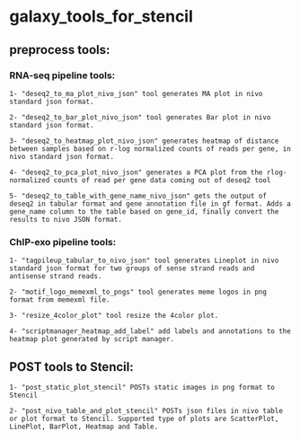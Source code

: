 # galaxy_tools_for_stencil

## preprocess tools: ##

  ### RNA-seq pipeline tools: ###

    1- "deseq2_to_ma_plot_nivo_json" tool generates MA plot in nivo standard json format.

    2- "deseq2_to_bar_plot_nivo_json" tool generates Bar plot in nivo standard json format.

    3- "deseq2_to_heatmap_plot_nivo_json" generates heatmap of distance between samples based on r-log normalized counts of reads per gene, in nivo standard json format. 

    4- "deseq2_to_pca_plot_nivo_json" generates a PCA plot from the rlog-normalized counts of read per gene data coming out of deseq2 tool 

    5- "deseq2_to_table_with_gene_name_nivo_json" gets the output of deseq2 in tabular format and gene annotation file in gf format. Adds a gene_name column to the table based on gene_id, finally convert the results to nivo JSON format.
  
  ### ChIP-exo pipeline tools: ###

    1- "tagpileup_tabular_to_nivo_json" tool generates Lineplot in nivo standard json format for two groups of sense strand reads and antisense strand reads.

    2- "motif_logo_memexml_to_pngs" tool generates meme logos in png format from memexml file. 

    3- "resize_4color_plot" tool resize the 4color plot.

    4- "scriptmanager_heatmap_add_label" add labels and annotations to the heatmap plot generated by script manager.


## POST tools to Stencil: ##

    1- "post_static_plot_stencil" POSTs static images in png format to Stencil

    2- "post_nivo_table_and_plot_stencil" POSTs json files in nivo table or plot format to Stencil. Supported type of plots are ScatterPlot, LinePlot, BarPlot, Heatmap and Table.
